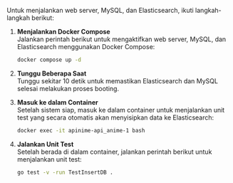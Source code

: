 
Untuk menjalankan web server, MySQL, dan Elasticsearch, ikuti langkah-langkah berikut:

1. **Menjalankan Docker Compose**  
   Jalankan perintah berikut untuk mengaktifkan web server, MySQL, dan Elasticsearch menggunakan Docker Compose:

   ```bash
   docker compose up -d
   ```


2. **Tunggu Beberapa Saat**  
   Tunggu sekitar 10 detik untuk memastikan Elasticsearch dan MySQL selesai melakukan proses booting.


3. **Masuk ke dalam Container**  
   Setelah sistem siap, masuk ke dalam container untuk menjalankan unit test yang secara otomatis akan menyisipkan data ke Elasticsearch:

   ```bash
   docker exec -it apinime-api_anime-1 bash
   ```

4. **Jalankan Unit Test**  
   Setelah berada di dalam container, jalankan perintah berikut untuk menjalankan unit test:

   ```bash
   go test -v -run TestInsertDB .
   ```
